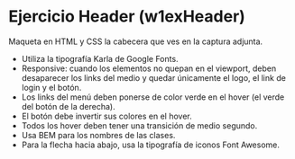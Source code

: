 # Ejercicio Header (w1exHeader)

Maqueta en HTML y CSS la cabecera que ves en la captura adjunta.

- Utiliza la tipografía Karla de Google Fonts.
- Responsive: cuando los elementos no quepan en el viewport, deben desaparecer los links del medio y quedar únicamente el logo, el link de login y el botón.
- Los links del menú deben ponerse de color verde en el hover (el verde del botón de la derecha).
- El botón debe invertir sus colores en el hover.
- Todos los hover deben tener una transición de medio segundo.
- Usa BEM para los nombres de las clases.
- Para la flecha hacia abajo, usa la tipografía de iconos Font Awesome.
